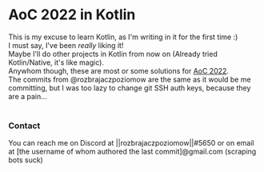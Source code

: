 # AoC 2022 in Kotlin
This is my excuse to learn Kotlin, as I'm writing in it for the first time :)<br>
I must say, I've been *really* liking it!<br>
Maybe I'll do other projects in Kotlin from now on (Already tried Kotlin/Native, it's like magic).<br>
Anywhom though, these are most or some solutions for [AoC 2022](https://adventofcode.com/2022).<br>
The commits from @rozbrajaczpoziomow are the same as it would be me committing, but I was too lazy to change git SSH auth keys, because they are a pain...<br>
<br>
### Contact
You can reach me on Discord at ||rozbrajaczpoziomow||#5650 or on email at [the username of whom authored the last commit]@gmail.com (scraping bots suck)